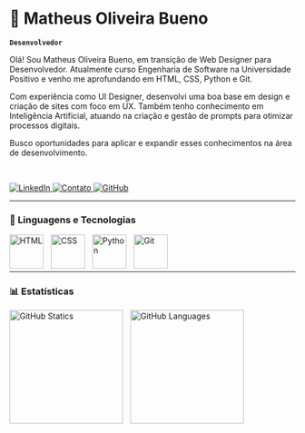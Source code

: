 # 🤖 Matheus Oliveira Bueno

**`Desenvolvedor`**

Olá! Sou Matheus Oliveira Bueno, em transição de Web Designer para Desenvolvedor. Atualmente curso Engenharia de Software na Universidade Positivo e venho me aprofundando em HTML, CSS, Python e Git.

Com experiência como UI Designer, desenvolvi uma boa base em design e criação de sites com foco em UX. Também tenho conhecimento em Inteligência Artificial, atuando na criação e gestão de prompts para otimizar processos digitais.

Busco oportunidades para aplicar e expandir esses conhecimentos na área de desenvolvimento.

<br/>

<p align="left">
  <a href="https://www.linkedin.com/in/matheusmob" target="_blank">
    <img 
      alt="LinkedIn" 
      title="Conecte-se comigo no LinkedIn" 
      src="https://img.shields.io/badge/LinkedIn-%237F56D9?style=for-the-badge&logo=linkedin&logoColor=white"
    />
  </a>
  <a href="https://wa.me/5514997725097" target="_blank">
    <img 
      alt="Contato" 
      title="Entre em contato comigo" 
      src="https://img.shields.io/badge/WhatsApp-%23A259FF?style=for-the-badge&logo=whatsapp&logoColor=white"
    />
  </a>
  <a href="https://github.com/matheusm0b" target="_blank">
    <img 
      alt="GitHub" 
      title="Veja meus projetos no GitHub" 
      src="https://img.shields.io/badge/GitHub-%236A0DAD?style=for-the-badge&logo=github&logoColor=white"
    />
  </a>
</p>

---

### 🧠 Linguagens e Tecnologias

<img 
    align="left" 
    alt="HTML" 
    title="HTML" 
    width="60px" 
    style="padding-right: 10px;" 
    src="https://cdn.jsdelivr.net/gh/devicons/devicon@latest/icons/html5/html5-original.svg" 
/>
<img 
    align="left" 
    alt="CSS" 
    title="CSS" 
    width="60px" 
    style="padding-right: 10px;" 
    src="https://cdn.jsdelivr.net/gh/devicons/devicon@latest/icons/css3/css3-original.svg" 
/>
<img 
    align="left" 
    alt="Python" 
    title="Python" 
    width="60px" 
    style="padding-right: 10px;" 
    src="https://cdn.jsdelivr.net/gh/devicons/devicon@latest/icons/python/python-original.svg" 
/>
<img 
    align="left" 
    alt="Git" 
    title="Git" 
    width="60px" 
    style="padding-right: 10px;" 
    src="https://cdn.jsdelivr.net/gh/devicons/devicon@latest/icons/git/git-original.svg" 
/>

<br/>
<br/>
<br/>

---

### 📊 Estatísticas

<img 
    align="left" 
    alt="GitHub Statics" 
    height="200px" 
    style="padding-right: 10px;" 
    src="https://github-readme-stats.vercel.app/api?username=matheusmob&show_icons=true&theme=midnight-purple&include_all_commits=true&locale=pt-br" 
/>

<img 
    align="left" 
    alt="GitHub Languages" 
    height="200px" 
    style="padding-right: 10px;" 
    src="https://github-readme-stats.vercel.app/api/top-langs/?username=matheusmob&theme=midnight-purple&layout=compact&langs_count=9" 
/>
